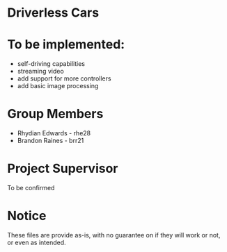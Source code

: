 # Driverless Cars

# To be implemented:
  - self-driving capabilities
  - streaming video
  - add support for more controllers
  - add basic image processing

# Group Members
* Rhydian Edwards - rhe28
* Brandon	Raines - brr21

# Project Supervisor
To be confirmed

# Notice
These files are provide as-is, with no guarantee on if they will work or not, or even as intended.
